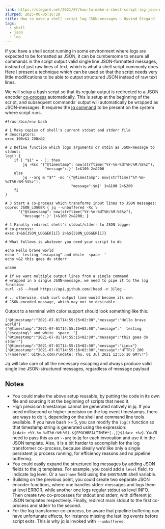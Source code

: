 ```yaml
---
link: https://stegard.net/2021/07/how-to-make-a-shell-script-log-json-messages/
slurped: 2025-06-05T16:28
title: How to make a shell script log JSON-messages – Øyvind Stegard
tags:
  - shell
  - json
  - log
---
```

If you have a shell script running in some environment where logs are expected to be formatted as JSON, it can be cumbersome to ensure all commands in the script output valid single line JSON-formatted messages, instead of just raw lines of text, which is what a shell script commonly does. Here I present a technique which can be used so that the script needs very little modifications to be able to output structured JSON instead of raw text lines.

We will setup a bash script so that its regular output is redirected to a JSON encoder [co-process](https://manpages.ubuntu.com/manpages/focal/man1/bash.1.html#shell%20grammar) automatically. This is setup at the beginning of the script, and subsequent commands’ output will automatically be wrapped as JSON-messages. It requires the [jq command](https://stegard.net/2021/03/command-line-jq-snippets/) to be present on the system where script runs.

```
#!/usr/bin/env bash

# 1 Make copies of shell's current stdout and stderr file
# descriptors:
exec 100>&1 200>&2

# 2 Define function which logs arguments or stdin as JSON-message to stdout:
log() {
    if [ "$1" = - ]; then
        jq -Rsc '{"@timestamp": now|strftime("%Y-%m-%dT%H:%M:%S%z"),
                  "message":.}' 1>&100 2>&200
    else
        jq --arg m "$*" -nc '{"@timestamp": now|strftime("%Y-%m-%dT%H:%M:%S%z"),
                              "message":$m}' 1>&100 2>&200
    fi
}

# 3 Start a co-process which transforms input lines to JSON messages:
coproc JSON_LOGGER { jq --unbuffered -Rc \
      '{"@timestamp": now|strftime("%Y-%m-%dT%H:%M:%S%z"),
        "message":.}' 1>&100 2>&200; }

# 4 Finally redirect shell's stdout/stderr to JSON logger
# co-process:
exec 1>&${JSON_LOGGER[1]} 2>&${JSON_LOGGER[1]}

# What follows is whatever you need your script to do

echo Hello brave world
echo '  testing "escaping" and white  space  '
echo >&2 this goes do stderr

uname

# If we want multiple output lines from a single command
# wrapped in a single JSON-message, we need to pipe it to the log function:
curl -sS --head https://api.github.com/|head -n 3|log -

# .. otherwise, each curl output line would become its own
# JSON-encoded message, which may not be desirable.
```

Output to a terminal with color support should look something like this:

```
{"@timestamp":"2021-07-01T14:55:15+02:00","message":"Hello brave world"}
{"@timestamp":"2021-07-01T14:55:15+02:00","message":"  testing \"escaping\" and white  space  "}
{"@timestamp":"2021-07-01T14:55:15+02:00","message":"this goes do stderr"}
{"@timestamp":"2021-07-01T14:55:15+02:00","message":"Linux"}
{"@timestamp":"2021-07-01T14:55:16+02:00","message":"HTTP/2 200 \r\nserver: GitHub.com\r\ndate: Thu, 01 Jul 2021 12:55:10 GMT\r"}
```

Jq will take care of all the necessary escaping and always produce valid single line JSON-structured messages, regardless of message payload.

## Notes

- You could make the above setup reusable, by putting the code in its own file and sourcing it at the beginning of scripts that need it.
- High precision timestamps cannot be generated natively in jq. If you need millisecond or higher precision on the log event timestamps, there are ways to do it, depending on the shell and command line tools available. If you have bash >= 5, you can modify the `log()` function so that timestamp string is generated using the expression:  
    `$(date +%Y-%m-%dT%H:%M:%S).${EPOCHREALTIME#*[.,]}$(date +%z`). You’ll need to pass this as an `--arg` to jq for each invocation and use it in the JSON template. Also, it is a bit harder to accomplish for the log transformer co-process, because ideally we’d like only a single persistent jq process running, for efficiency reasons and no pipeline buffering.
- You could easily expand the structured log messages by adding JSON fields to the jq templates. For example, you could add a `level` field, to indicate log level. Or a `hostname` field using the `$HOSTNAME` shell variable.
- Building on the previous point, you could create two separate JSON encoder functions, where one handles stderr messages and logs them at level ERROR, while another one logs regular stdout as level INFO. Then create two co-processes for stdout and stderr, with different jq JSON templates respectively. Finally, redirect main stdout to the first co-process and stderr to the second.
- For the log transformer co-process, be aware that pipeline buffering can have unfortunate effects, for instance missing the last log events before script exits. This is why jq is invoked with `--unbuffered`.